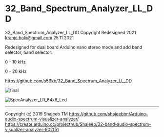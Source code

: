 # 32_Band_Spectrum_Analyzer_LL_DD
32_Band_Spectrum_Analyzer_LL_DD
Copyright Redesigned 2021 kranjc.boki@gmail.com
25.11.2021

Redesigned for dual board Arduino nano stereo mode and add band selector,
band selector:

0 - 10 kHz

0 - 20 kHz

https://github.com/s59kb/32_Band_Spectrum_Analyzer_LL_DD

![final](https://user-images.githubusercontent.com/45337128/158031046-ba8f3636-5333-4126-892f-44a33838ed95.jpg)

![SpecAnalyzer_LR_64x8_Led](https://user-images.githubusercontent.com/45337128/158030893-eba3d952-b4fb-4604-ad98-1d8cfe894678.jpg)

--------------------------------------------------------------------------
Copyright (c) 2019 Shajeeb TM
https://github.com/shajeebtm/Arduino-audio-spectrum-visualizer-analyzer/
https://create.arduino.cc/projecthub/Shajeeb/32-band-audio-spectrum-visualizer-analyzer-902f51

